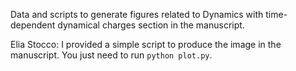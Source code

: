 Data and scripts to generate figures related to Dynamics with time-dependent dynamical charges
section in the manuscript.

Elia Stocco: I provided a simple script to produce the image in the manuscript.
You just need to run `python plot.py`.